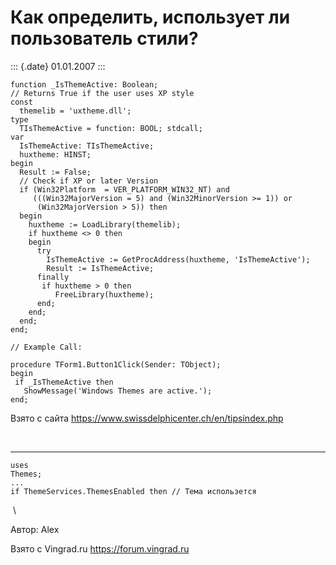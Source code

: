 Как определить, использует ли пользователь стили?
=================================================

::: {.date}
01.01.2007
:::

    function _IsThemeActive: Boolean;
    // Returns True if the user uses XP style
    const
      themelib = 'uxtheme.dll';
    type
      TIsThemeActive = function: BOOL; stdcall;
    var
      IsThemeActive: TIsThemeActive;
      huxtheme: HINST;
    begin
      Result := False;
      // Check if XP or later Version
      if (Win32Platform  = VER_PLATFORM_WIN32_NT) and
         (((Win32MajorVersion = 5) and (Win32MinorVersion >= 1)) or
          (Win32MajorVersion > 5)) then
      begin
        huxtheme := LoadLibrary(themelib);
        if huxtheme <> 0 then
        begin
          try
            IsThemeActive := GetProcAddress(huxtheme, 'IsThemeActive');
            Result := IsThemeActive;
          finally
           if huxtheme > 0 then
              FreeLibrary(huxtheme);
          end;
        end;
      end;
    end;
     
    // Example Call:
     
    procedure TForm1.Button1Click(Sender: TObject);
    begin
     if _IsThemeActive then
       ShowMessage('Windows Themes are active.');
    end;

Взято с сайта <https://www.swissdelphicenter.ch/en/tipsindex.php>

 

------------------------------------------------------------------------

    uses
    Themes;
    ...
    if ThemeServices.ThemesEnabled then // Тема использется

 \

Автор: Alex

Взято с Vingrad.ru <https://forum.vingrad.ru>
